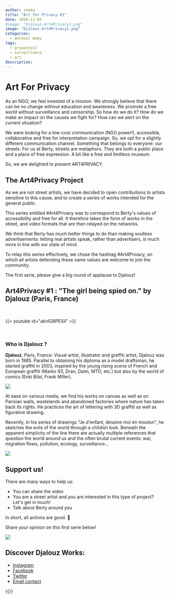 ```yaml
---
author: zooma
title: "Art for Privacy #1"
date: 2020-11-05
#image: "Djalouz-Art4Privacy1.png"
image: "Djalouz-Art4Privacy1.png"
categories:
  - wolność mowy
tags:
  - prywatność
  - surveillance
  - art
description:
---
```


# Art For Privacy

As an NGO, we feel invested of a mission.  We strongly believe that there can be no change without education and awareness. We promote a free world without surveillance and censorship. So how do we do it? How do we make an impact on the causes we fight for? How can we alert on the current situation?

We were looking for a low-cost communication (NGO power!), accessible, collaborative and free for interpretation campaign.  So, we opt for a slightly different communication channel. Something that belongs to everyone: our streets. For us at Berty, streets are metaphors. They are both a public place and a place of free expression. A bit like a free and limitless museum.

So, we are delighted to present ART4PRIVACY.


## The Art4Privacy Project

As we are not street artists, we have decided to open contributions to artists sensitive to this cause, and to create a series of works intended for the general public.

This series entitled #Art4Privacy was to correspond to Berty's values of accessibility and free for all. It therefore takes the form of works in the street, and video formats that are then relayed on the networks.

We think that Berty has much better things to do than making soulless advertisements: letting real artists speak, rather than advertisers, is much more in line with our state of mind.

To relay this series effectively, we chose the hashtag #Art4Privacy, on which all artists defending these same values are welcome to join the community.

The first serie, please give a big round of applause to Djalouz!

## Art4Privacy #1 : "The girl being spied on." by Djalouz (Paris, France)

</br>

{{< youtube id="aknIG8PESiI" >}}

</br>


### Who is Djalouz ?

**Djalouz**, Paris, France: Visual artist, illustrator and graffiti artist, Djalouz was born in 1985. Parallel to obtaining his diploma as a model draftsman, he started graffiti in 2003, inspired by the young rising scene of French and European graffiti (Marko 93, Dran, Daim, MTO, etc.) but also by the world of comics (Enki Bilal, Frank Miller).

![](https://i.imgur.com/qKbJXft.jpg)

At ease on various media, we find his works on canvas as well as on Parisian walls, wastelands and abandoned factories where nature has taken back its rights. He practices the art of lettering with 3D graffiti as well as figurative drawing.

 Recently, in his series of drawings "Je d'enfant, dessine moi en mouton", he sketches the evils of the world through a childish look. Beneath the apparent simplicity of the line there are actually multiple references that question the world around us and the often brutal current events: war, migration flows, pollution, ecology, surveillance...

![](https://i.imgur.com/2qevch5.jpg)


## Support us!

There are many ways to help us:
* You can share the video
* You are a street artist and you are interested in this type of project? Let's get in touch!
* Talk about Berty around you

In short, all actions are good. 🧡

Share your opinion on this first serie below!

![](https://i.imgur.com/4J0UkGF.jpg)


## Discover Djalouz Works:
* [Instagram](https://www.instagram.com/djalouz/)
* [Facebook](https://www.facebook.com/pages/djalouz/262896791627)
* [Twitter](https://twitter.com/djalouz)
* [Email contact](mailto:dja.louz@gmail.com)



{{<tweet id="1324380426090270721">}}


